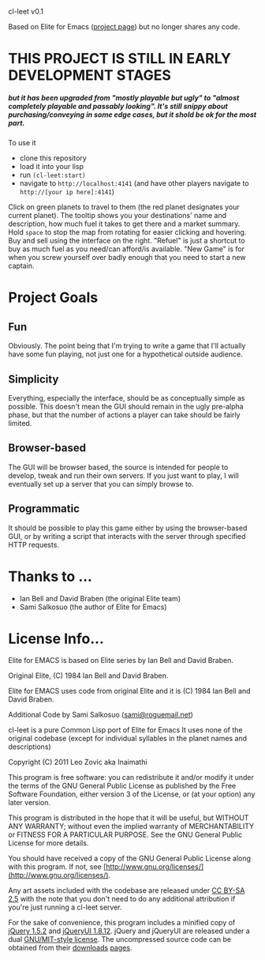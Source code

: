 cl-leet v0.1

Based on Elite for Emacs ([project page](http://members.fortunecity.com/salkosuo/elite-for-emacs/))
but no longer shares any code.

# THIS PROJECT IS STILL IN EARLY DEVELOPMENT STAGES
##### but it has been upgraded from "mostly playable but ugly" to "almost completely playable and passably looking". It's still snippy about purchasing/conveying in some edge cases, but it shold be ok for the most part.

To use it 

- clone this repository
- load it into your lisp
- run `(cl-leet:start)`
- navigate to `http://localhost:4141` (and have other players navigate to `http://[your ip here]:4141`)

Click on green planets to travel to them (the red planet designates your current planet).
The tooltip shows you your destinations' name and description, how much fuel it takes to get there and a market summary.
Hold `space` to stop the map from rotating for easier clicking and hovering.
Buy and sell using the interface on the right. 
"Refuel" is just a shortcut to buy as much fuel as you need/can afford/is available.
"New Game" is for when you screw yourself over badly enough that you need to start a new captain.

Project Goals
=============

## Fun

Obviously. The point being that I'm trying to write a game that I'll actually have some fun playing, not just one for a hypothetical outside audience.

## Simplicity

Everything, especially the interface, should be as conceptually simple as possible. This doesn't mean the GUI should remain in the ugly pre-alpha phase, but that the number of actions a player can take should be fairly limited.

## Browser-based

The GUI will be browser based, the source is intended for people to develop, tweak and run their own servers. If you just want to play, I will eventually set up a server that you can simply browse to.

## Programmatic

It should be possible to play this game either by using the browser-based GUI, or by writing a script that interacts with the server through specified HTTP requests.


Thanks to ...
=============

- Ian Bell and David Braben (the original Elite team)
- Sami Salkosuo (the author of Elite for Emacs)

License Info...
===============

Elite for EMACS is based on Elite series by Ian Bell and David Braben.

Original Elite, (C) 1984 Ian Bell and David Braben.

Elite for EMACS uses code from original Elite and it is (C) 1984 Ian Bell and David Braben.

Additional Code by Sami Salkosuo (sami@roguemail.net)

cl-leet is a pure Common Lisp port of Elite for Emacs
It uses none of the original codebase (except for individual syllables 
in the planet names and descriptions)

Copyright (C) 2011 Leo Zovic aka Inaimathi

This program is free software: you can redistribute it and/or modify
it under the terms of the GNU General Public License as published by
the Free Software Foundation, either version 3 of the License, or
(at your option) any later version.

This program is distributed in the hope that it will be useful,
but WITHOUT ANY WARRANTY; without even the implied warranty of
MERCHANTABILITY or FITNESS FOR A PARTICULAR PURPOSE.  See the
GNU General Public License for more details.

You should have received a copy of the GNU General Public License
along with this program.  If not, see [http://www.gnu.org/licenses/](http://www.gnu.org/licenses/).

Any art assets included with the codebase are released under [CC BY-SA 2.5](http://creativecommons.org/licenses/by-sa/2.5/ca/) 
with the note that you don't need to do any additional attribution if you're just running a cl-leet server.

For the sake of convenience, this program includes a minified copy of
[jQuery 1.5.2](http://jquery.com/) and [jQueryUI 1.8.12](http://jqueryui.com/). jQuery and jQueryUI are released under a dual [GNU/MIT-style license](http://jquery.org/license). 
The uncompressed source code can be obtained from their [downloads](http://docs.jquery.com/Downloading_jQuery#Current_Release) [pages](http://jqueryui.com/download).

